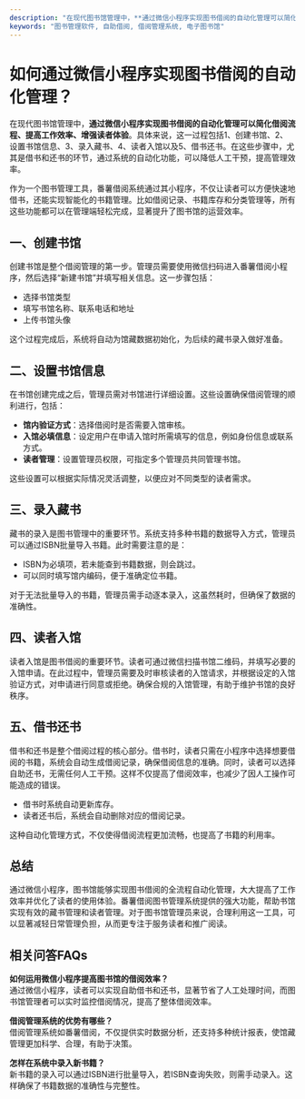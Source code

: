 ```yaml
---
description: "在现代图书馆管理中，**通过微信小程序实现图书借阅的自动化管理可以简化借阅流程、提高工作效率、增强读者体验**。具体来说，这一过程包括1、创建书馆、2、设置书馆信息、3、录入藏书、4、读者入馆以及5、借书还书。在这些步骤中，尤其是借书和还书的环节，通过系统的自动化功能，可以降低人工干预，提高管理效率。"
keywords: "图书管理软件, 自助借阅, 借阅管理系统, 电子图书馆"
---
```

# 如何通过微信小程序实现图书借阅的自动化管理？

在现代图书馆管理中，**通过微信小程序实现图书借阅的自动化管理可以简化借阅流程、提高工作效率、增强读者体验**。具体来说，这一过程包括1、创建书馆、2、设置书馆信息、3、录入藏书、4、读者入馆以及5、借书还书。在这些步骤中，尤其是借书和还书的环节，通过系统的自动化功能，可以降低人工干预，提高管理效率。

作为一个图书管理工具，番薯借阅系统通过其小程序，不仅让读者可以方便快速地借书，还能实现智能化的书籍管理。比如借阅记录、书籍库存和分类管理等，所有这些功能都可以在管理端轻松完成，显著提升了图书馆的运营效率。

## **一、创建书馆**

创建书馆是整个借阅管理的第一步。管理员需要使用微信扫码进入番薯借阅小程序，然后选择“新建书馆”并填写相关信息。这一步骤包括：

- 选择书馆类型
- 填写书馆名称、联系电话和地址
- 上传书馆头像

这个过程完成后，系统将自动为馆藏数据初始化，为后续的藏书录入做好准备。

## **二、设置书馆信息**

在书馆创建完成之后，管理员需对书馆进行详细设置。这些设置确保借阅管理的顺利进行，包括：

- **馆内验证方式**：选择借阅时是否需要入馆审核。
- **入馆必填信息**：设定用户在申请入馆时所需填写的信息，例如身份信息或联系方式。
- **读者管理**：设置管理员权限，可指定多个管理员共同管理书馆。

这些设置可以根据实际情况灵活调整，以便应对不同类型的读者需求。

## **三、录入藏书**

藏书的录入是图书管理中的重要环节。系统支持多种书籍的数据导入方式，管理员可以通过ISBN批量导入书籍。此时需要注意的是：

- ISBN为必填项，若未能查到书籍数据，则会跳过。
- 可以同时填写馆内编码，便于准确定位书籍。

对于无法批量导入的书籍，管理员需手动逐本录入，这虽然耗时，但确保了数据的准确性。

## **四、读者入馆**

读者入馆是图书借阅的重要环节。读者可通过微信扫描书馆二维码，并填写必要的入馆申请。在此过程中，管理员需要及时审核读者的入馆请求，并根据设定的入馆验证方式，对申请进行同意或拒绝。确保合规的入馆管理，有助于维护书馆的良好秩序。

## **五、借书还书**

借书和还书是整个借阅过程的核心部分。借书时，读者只需在小程序中选择想要借阅的书籍，系统会自动生成借阅记录，确保借阅信息的准确。同时，读者可以选择自助还书，无需任何人工干预。这样不仅提高了借阅效率，也减少了因人工操作可能造成的错误。

- 借书时系统自动更新库存。
- 读者还书后，系统会自动删除对应的借阅记录。

这种自动化管理方式，不仅使得借阅流程更加流畅，也提高了书籍的利用率。

## 总结

通过微信小程序，图书馆能够实现图书借阅的全流程自动化管理，大大提高了工作效率并优化了读者的使用体验。番薯借阅图书管理系统提供的强大功能，帮助书馆实现有效的藏书管理和读者管理。对于图书馆管理员来说，合理利用这一工具，可以显著减轻日常管理负担，从而更专注于服务读者和推广阅读。

## 相关问答FAQs

**如何运用微信小程序提高图书馆的借阅效率？**  
通过微信小程序，读者可以实现自助借书和还书，显著节省了人工处理时间，而图书馆管理者可以实时监控借阅情况，提高了整体借阅效率。

**借阅管理系统的优势有哪些？**  
借阅管理系统如番薯借阅，不仅提供实时数据分析，还支持多种统计报表，使馆藏管理更加科学、合理，有助于决策。

**怎样在系统中录入新书籍？**  
新书籍的录入可以通过ISBN进行批量导入，若ISBN查询失败，则需手动录入。这样确保了书籍数据的准确性与完整性。
